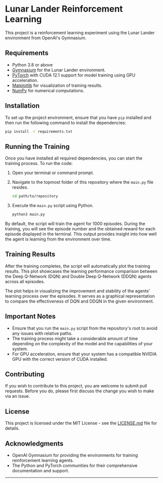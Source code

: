 # Lunar Lander Reinforcement Learning

This project is a reinforcement learning experiment using the Lunar Lander environment from OpenAI's Gymnasium.

## Requirements

- Python 3.8 or above
- [Gymnasium](https://github.com/Farama-Foundation/gymnasium) for the Lunar Lander environment.
- [PyTorch](https://pytorch.org/) with CUDA 12.1 support for model training using GPU acceleration.
- [Matplotlib](https://matplotlib.org/) for visualization of training results.
- [NumPy](https://numpy.org/) for numerical computations.

## Installation

To set up the project environment, ensure that you have `pip` installed and then run the following command to install the dependencies:

```bash
pip install -r requirements.txt
```
## Running the Training

Once you have installed all required dependencies, you can start the training process. To run the code:

1. Open your terminal or command prompt.
2. Navigate to the topmost folder of this repository where the `main.py` file resides.

    ```bash
    cd path/to/repository
    ```

3. Execute the `main.py` script using Python.

    ```bash
    python3 main.py
    ```

By default, the script will train the agent for 1000 episodes. During the training, you will see the episode number and the obtained reward for each episode displayed in the terminal. This output provides insight into how well the agent is learning from the environment over time.

## Training Results

After the training completes, the script will automatically plot the training results. This plot showcases the learning performance comparison between the Deep Q-Network (DQN) and Double Deep Q-Network (DDQN) agents across all episodes.

The plot helps in visualizing the improvement and stability of the agents' learning process over the episodes. It serves as a graphical representation to compare the effectiveness of DQN and DDQN in the given environment.

## Important Notes

- Ensure that you run the `main.py` script from the repository's root to avoid any issues with relative paths.
- The training process might take a considerable amount of time depending on the complexity of the model and the capabilities of your system.
- For GPU acceleration, ensure that your system has a compatible NVIDIA GPU with the correct version of CUDA installed.

## Contributing

If you wish to contribute to this project, you are welcome to submit pull requests. Before you do, please first discuss the change you wish to make via an issue.

## License

This project is licensed under the MIT License - see the [LICENSE.md](LICENSE) file for details.

## Acknowledgments

- OpenAI Gymnasium for providing the environments for training reinforcement learning agents.
- The Python and PyTorch communities for their comprehensive documentation and support.

---


